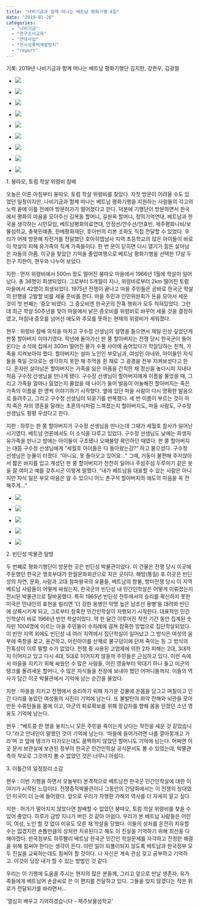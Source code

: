 ```yaml
---
title: "나비기금과 함께 떠나는 베트남 평화기행 4일"
date: "2019-01-20"
categories: 
  - "나비기금"
  - "연구조사교육"
  - "연대사업"
  - "전시성폭력재발방지"
  - "report"
---
```


기록: 2019년 나비기금과 함께 떠나는 베트남 평화기행단 김지한, 강현우, 김광철

- ![](https://r2.womenandwar.net/2019/01/20190120_084249-1024x768.jpg)
    
- ![](https://r2.womenandwar.net/2019/01/DSC02743-1024x683.jpg)
    
- ![](https://r2.womenandwar.net/2019/01/20190120_084325_HDR-1024x768.jpg)
    
- ![](https://r2.womenandwar.net/2019/01/DSC02781-1024x683.jpg)
    
- ![](https://r2.womenandwar.net/2019/01/DSC02774-1024x683.jpg)
    
- ![](https://r2.womenandwar.net/2019/01/DSC02785-1024x683.jpg)
    
- ![](https://r2.womenandwar.net/2019/01/DSC02797-1024x683.jpg)
    
- ![](https://r2.womenandwar.net/2019/01/20190120_091908-1024x768.jpg)
    
- ![](https://r2.womenandwar.net/2019/01/20190120_084711_HDR-1024x768.jpg)
    

1\. 붕따오, 토럼 학살 위령비 참배

오늘은 이른 아침부터 붕따오, 토럼 학살 위령비를 찾았다. 자칫 방문이 어려울 수도 있었던 일정이지만, 나비기금과 함께 떠나는 베트남 평화기행을 지원하는 사람들의 각고의 노력 끝에 이틀 전에야 방문허가가 떨어졌다고 한다. 덕분에 기행단이 방문하면서 한국에서 평화의 마음을 모아주신 김복동 할머니, 길원옥 할머니, 정의기억연대, 베트남과 한국을 생각하는 시민모임, 베트남평화의료연대, 안정선/안수선/안효빈, 제주평화나비/보물섬학교, 충북민예총, 한베평화재단, 호아빈의 리본 조화도 직접 전달할 수 있었다. 우리가 어제 방문해 자전거를 전달했던 호아히엡남사 지역 초등학교의 많은 아이들이 바로 이 학살의 피해 유가족의 직계 가족들이다. 한 번 문이 닫히면 다시 열기가 힘든 살아남은 자들의 아픔. 이곳을 찾았던 기억을 졸업여행으로 베트남 평화기행을 선택한 17살 두 친구 지한이, 현우와 나누어 보았다.

지한 : 먼저 위령비에서 500m 정도 떨어진 붕따오 마을에서 1966년 1월에 학살이 일어났다. 총 36명이 희생되었다. 그로부터 5개월이 지나, 위령비로부터 2km 떨어진 토럼 마을에서 42명이 희생되었다. 1975년 전쟁이 끝나고 마을 주민들은 곧바로 한국군 학살의 만행을 고발할 비를 세울 준비를 한다. 마을 주민과 인민위원회가 돈을 모아서 세운 것이 첫 번째는 ‘증오’비였다. 그 증오비엔 한국군의 잔혹 행위가 모두 적혀있었다. 그런데 최근 학살 50주년을 맞아 마을에서 낡은 증오비를 위령비로 바꾸어 세울 것을 결정하였고, 마침내 증오를 넘어선 애도와 추모를 뜻하는 현재의 위령비가 세워졌다.

현우 : 위령비 참배 의식을 마치고 구수정 선생님의 설명을 들으면서 제일 인상 깊었던게 판쭝 할아버지 이야기였다. 작년에 돌아가신 판 쭝 할아버지는 전쟁 당시 한국군이 들어온다는 소식에 집에서 300m 떨어진 물가 수풀 사이에 숨어있다가 학살당하는 친척, 가족을 지켜보아야 했다. 할아버지는 설마 노인인 부모님과, 여성인 아내와, 아이들인 자식들을 죽일 것으로는 생각하지 못한 채 주먹을 쥔 채로 그 광경을 전부 지켜보셨다고 한다. 혼자만 살아남은 할아버지는 가족을 잃은 아픔을 간직한 채 정신을 놓다시피 지내다 처음 구수정 선생님을 만나게 됐다. 구수정 선생님이 할아버지에게 이름을 물었을 때, 그리고 가족을 얼마나 잃었는지 물었을 때 나이가 들어 발음이 어눌해진 할아버지는 죽은 가족의 이름을 한 명씩 이야기하기 시작했다. 옆에 있던 마을 사람이 다시 명확한 발음으로 들려주고, 그리고 구수정 선생님이 되묻기를 반복했다. 세 번 이름이 부르는 것이 마치 죽은 자의 영혼을 달래는 초혼의식처럼 느껴졌는지 할아버지도, 마을 사람도, 구수정 선생님도 펑펑 우셨다고 한다.

지한 : 하루는 판 쭝 할아버지가 구수정 선생님을 만나는데 그때가 세월호 참사가 일어난 시기였다. 베트남 언론에서도 이 소식을 다루고 있었다. 구수정 선생님도 낮에는 희생자 유가족을 만나고 밤에는 아이들이 구조됐나 오매불망 확인하던 때였다. 판 쭝 할아버지는 대뜸 구수정 선생님에게 “세월호 아이들은 다 돌아왔는감?” 하고 물으셨다. 구수정 선생님은 눈물이 터졌다. “아니요, 못 돌아오고 있어요...” 그때, 거동이 불편해 주저앉아서 짧은 바지를 입고 계셨던 판 쭝 할아버지가 천천히 일어나 주섬주섬 두루마기 같은 옷을 잘 여미고 예를 갖추시곤 이렇게 말했다. “내가 베트남을 대표할 수 있는 사람은 아니지만 자식 잃은 부모 마음은 알 수 있으니 어느 촌구석 할아버지의 애도의 마음을 꼭 전해주게...”

- ![](https://r2.womenandwar.net/2019/01/DSC02952-1024x683.jpg)
    
- ![](https://r2.womenandwar.net/2019/01/DSC02938-1024x683.jpg)
    
- ![](https://r2.womenandwar.net/2019/01/20190120_134759-1024x768.jpg)
    
- ![](https://r2.womenandwar.net/2019/01/DSC02966-1024x683.jpg)
    
- ![](https://r2.womenandwar.net/2019/01/DSC02943-1-1024x683.jpg)
    

2\. 빈딘성 박물관 탐방

두 번째로 평화기행단이 방문한 곳은 빈딘성 박물관이었다. 이 건물은 전쟁 당시 이곳에 주둔했던 한국군 맹호부대가 한월문화회관으로 지은 곳이다. 해방(통일) 후 이곳은 빈딘성의 자연, 문화, 사람과 고대 참파왕국의 유물들, 베트남의 항불, 항미전쟁 당시 이 지역 베트남 사람들이 어떻게 싸웠는지, 한국군의 빈딘성 내 민간인학살은 어떻게 이뤄졌는지 전시된 박물관으로 탈바꿈했다. 특히 1965년 빈딘성 전투에서의 승리를 확신하지 못한 미국은 안내인의 표현을 빌리면 ‘더 강한 용병인 악명 높은 남조선 용병’을 데려와 빈딘에 상륙시키게 되고, 그로부터 참혹한 민간인학살이 자행되기 시작한다. 대표적인 민간인학살이 바로 1966년 빈안 학살이었다. 약 한 달간 이루어진 작전 기간 동안 집계된 숫자만 1004명에 이르는 마을 주민들이 수차례에 걸쳐 참혹한 방법으로 집단학살되었다. 이 빈안 지역 외에도 빈딘성 내 여러 지역에서 집단학살이 일어났고 그 방식은 여성의 음부에 죽창을 꽂고, 윤간하고, 어린아이를 산채로 불구덩이에 던져 죽이는 등 그 방식의 잔혹성이 이루 말할 수가 없었다. 전쟁 중 사용된 고엽제에 의한 2차 피해는 2대, 3대까지 이어지고 있고 다시 4대, 5대로 이어지지 않을까 주민들은 근심하고 있다. 이런 속에서 마을을 지키기 위해 싸웠던 수 많은 사람들, 어린 영웅부터 막대기 하나 들고 미군의 탱크를 돌려세운 할머니, 수 많은 자식들을 전장에 보내야 했던 어머니들까지. 이들의 역사가 담긴 이곳 박물관에서 기억에 남는 순간을 물었다.

지한 : 마을을 지키고 전쟁에서 승리하기 위해 차가운 강물에 온몸을 담그고 며칠이고 인간 다리를 놓았던 여성들의 사진이 기억에 남는다. 또 불발탄의 화약 잔해와 뇌관을 모아 만든 수류탄들을 몸에 이고, 아군의 퇴로확보를 위해 장갑차를 향해 몸을 던졌던 소년 영웅도 기억에 남는다.

현우 : “베트콩 한 명을 놓치느니 모든 주민을 죽이는게 낫다는 작전을 세운 것 같았습니다.”라고 안내인이 말했던 것이 기억에 남는다. ‘마을에 들어가려면 나를 깔아뭉개고 가라’며 코 앞에 탱크가 다가오는데도 꿈쩍하지 않았던 할머니도 기억에 남는다. 어쩌면 이곳 문서 보관실에 보관된 정부의 한국군 민간인학살 공식문서도 볼 수 있었는데, 박물관 측의 착오로 그것까지 볼 수 없었던 것은 너무나 아쉽다.

3\. 이틀간의 일정정리 소감

현우 : 이번 기행을 하면서 오늘부터 본격적으로 베트남전 한국군 민간인학살에 대한 이야기가 시작된 느낌이다. 전쟁증적박물관이나 그동안의 간담회에서는 이 전쟁의 상대였던 미국이 더 눈에 들어왔다. 앞으로 우리가 자행한 가해의 역사를 더 자세히 알고 싶다.

지한 : 허가가 떨어지지 않았다면 참배할 수 없었던 붕따오, 토럼 학살 위령비를 찾을 수 있어 좋았다. 하루가 금방 지나가 버린 것 같아 아쉽다. 우리가 본 베트남 사람들은 어린이, 여성, 노인 할 것 없이 이유도 모른 채 학살을 당했다. 이들의 상처를 온전히 치유할 수는 없겠지만 손톱만큼의 상처만 치유된다고 해도 이 진실을 기억하기 위해 최선을 다해야겠다. 한국정부도 하루빨리 베트남 한국군 민간인 학살문제를 자각하고 진정한 해결을 위해 힘써야 한다는 생각이 든다. 이런 일이 되풀이되지 않도록 베트남과 한국정부 모두 진실을 교육하는데도 힘써야 할 것이다. 나 자신은 계속 관심 갖고 공부하고 기억하고. 이것이 당장 내가 할 수 있는 방법인 것 같다.

우리는 이 기행에 도움을 주시는 현지의 많은 분들께, 그리고 앞으로 만날 생존자, 유가족들에게 베트남어 손글씨로 쓴 이 편지를 전달하고 있다. 그들을 잊지 않겠다는 작은 위로가 전달되기를 바라면서...

‘열심히 배우고 기억하겠습니다 - 제주보물섬학교’
